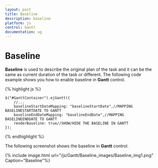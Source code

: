 ```yaml
---
layout: post
title: Baseline
description: baseline
platform: js
control: Gantt
documentation: ug
---
```


# Baseline

**Baseline** is used to describe the original plan of the task and it can be the same as current duration of the task or different. The following code example shows you how to enable baseline in **Gantt** control.

{% highlight js %}


    $("#GanttContainer").ejGantt({
        //...
        baselineStartDateMapping: "baselineStartDate",//MAPPING BASELINESTARTDATE TO GANTT
        baselineEndDateMapping: "baselineEndDate",//MAPPING BASELINEENDDATE TO GANTT
        renderBaseline: true//SHOW/HIDE THE BASELINE IN GANTT
    });


{% endhighlight %}



The following screenshot shows the baseline in **Gantt** control.

{% include image.html url="/js/Gantt/Baseline_images/Baseline_img1.png" Caption="Baseline"%}

